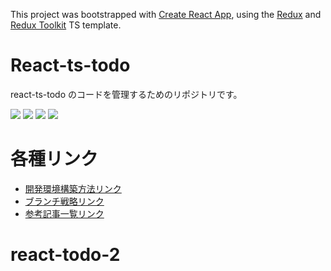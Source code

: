 This project was bootstrapped with [Create React App](https://github.com/facebook/create-react-app), using the [Redux](https://redux.js.org/) and [Redux Toolkit](https://redux-toolkit.js.org/) TS template.

# React-ts-todo

react-ts-todo のコードを管理するためのリポジトリです。

![](https://img.shields.io/badge/-Node.js_v18.13.0-233056?logo=Node.js)
![](https://img.shields.io/badge/-TypeScript_v4.9.4-ffffff?logo=TypeScript)
![](https://img.shields.io/badge/-React_v18.2.0-20232a?logo=React)
![](https://img.shields.io/badge/-Redux_Toolkit_v1.9.1-764ABC?logo=Redux)

# 各種リンク

- [開発環境構築方法リンク](https://github.com/Naoya-abe/react-ts-todo/blob/main/docs/BuildDevEnvironment.md)
- [ブランチ戦略リンク](https://github.com/Naoya-abe/react-ts-todo/blob/main/docs/BranchStrategy.md)
- [参考記事一覧リンク](https://github.com/Naoya-abe/react-ts-todo/blob/main/docs/References.md)
# react-todo-2
